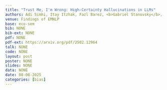 ```yaml
---
title: "Trust Me, I'm Wrong: High-Certainty Hallucinations in LLMs"
authors: Adi Simhi, Itay Itzhak, Fazl Barez, <b>Gabriel Stanovsky</b>, Yonatan Belinkov
venue: Findings of EMNLP
base: eco-sem
bib: NONE
bib-ext: NONE
pdf: NONE
pdf-ext: https://arxiv.org/pdf/2502.12964
talk: NONE
code: NONE
layout: post
poster: NONE
slides: NONE
data: NONE
date: 08-08-2025
categories: [bias]
---
```

